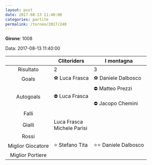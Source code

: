 ```yaml
---
layout: post
date: 2017-08-13 11:40:00
categories: partite
permalink: /torneo/2017/240
---
```

**Girone**: 1008

Data: 2017-08-13 11:40:00

| | Clitoriders | I montagna |
|:-----:|-----|-----|
Risultato|2|3
Goals|⚽ Luca Frasca|⚽ Daniele Dalbosco<br/>
Autogoals|⛔ Luca Frasca|⛔ Matteo Prezzi<br/><br/>⛔ Jacopo Chemini<br/>
Falli||
Gialli|Luca Frasca<br/>Michele Parisi|
Rossi||
Miglior Giocatore|⭐ Stefano Tita<br/>|⭐⭐ Daniele Dalbosco<br/>
Miglior Portiere||